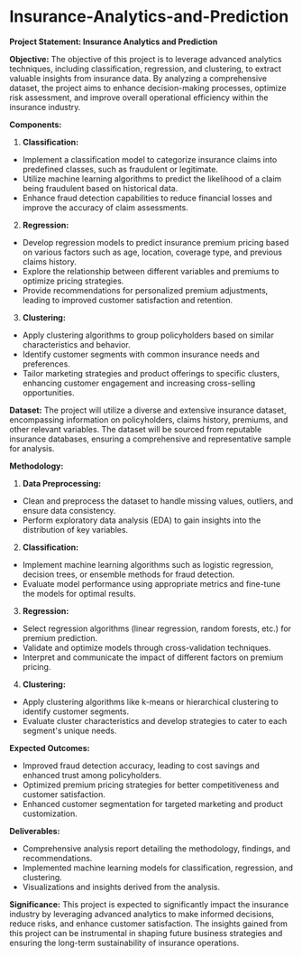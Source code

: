 # Insurance-Analytics-and-Prediction

**Project Statement: Insurance Analytics and Prediction**

**Objective:**
The objective of this project is to leverage advanced analytics techniques, including classification,
regression, and clustering, to extract valuable insights from insurance data. By analyzing a
comprehensive dataset, the project aims to enhance decision-making processes, optimize risk
assessment, and improve overall operational efficiency within the insurance industry.

**Components:**

1. **Classification:**
- Implement a classification model to categorize insurance claims into predefined classes, such as
fraudulent or legitimate.
- Utilize machine learning algorithms to predict the likelihood of a claim being fraudulent based on
historical data.
- Enhance fraud detection capabilities to reduce financial losses and improve the accuracy of claim
assessments.

2. **Regression:**
- Develop regression models to predict insurance premium pricing based on various factors such as
age, location, coverage type, and previous claims history.
- Explore the relationship between different variables and premiums to optimize pricing strategies.
- Provide recommendations for personalized premium adjustments, leading to improved customer
satisfaction and retention.

3. **Clustering:**
- Apply clustering algorithms to group policyholders based on similar characteristics and behavior.
- Identify customer segments with common insurance needs and preferences.
- Tailor marketing strategies and product offerings to specific clusters, enhancing customer
engagement and increasing cross-selling opportunities.

**Dataset:**
The project will utilize a diverse and extensive insurance dataset, encompassing information on
policyholders, claims history, premiums, and other relevant variables. The dataset will be sourced
from reputable insurance databases, ensuring a comprehensive and representative sample for
analysis.

**Methodology:**
1. **Data Preprocessing:**
- Clean and preprocess the dataset to handle missing values, outliers, and ensure data consistency.
- Perform exploratory data analysis (EDA) to gain insights into the distribution of key variables.

2. **Classification:**
- Implement machine learning algorithms such as logistic regression, decision trees, or ensemble
methods for fraud detection.
- Evaluate model performance using appropriate metrics and fine-tune the models for optimal
results.

3. **Regression:**
- Select regression algorithms (linear regression, random forests, etc.) for premium prediction.
- Validate and optimize models through cross-validation techniques.
- Interpret and communicate the impact of different factors on premium pricing.

4. **Clustering:**
- Apply clustering algorithms like k-means or hierarchical clustering to identify customer segments.
- Evaluate cluster characteristics and develop strategies to cater to each segment's unique needs.

**Expected Outcomes:**
- Improved fraud detection accuracy, leading to cost savings and enhanced trust among
policyholders.
- Optimized premium pricing strategies for better competitiveness and customer satisfaction.
- Enhanced customer segmentation for targeted marketing and product customization.

**Deliverables:**
- Comprehensive analysis report detailing the methodology, findings, and recommendations.
- Implemented machine learning models for classification, regression, and clustering.
- Visualizations and insights derived from the analysis.

**Significance:**
This project is expected to significantly impact the insurance industry by leveraging advanced
analytics to make informed decisions, reduce risks, and enhance customer satisfaction. The insights
gained from this project can be instrumental in shaping future business strategies and ensuring the
long-term sustainability of insurance operations.
